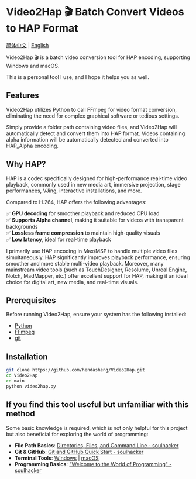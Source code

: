 # Video2Hap 🎬  Batch Convert Videos to HAP Format

[简体中文](README.md) | [English](README_EN.md)

Video2Hap 🎬 is a batch video conversion tool for HAP encoding, supporting Windows and macOS.

This is a personal tool I use, and I hope it helps you as well.

## Features
Video2Hap utilizes Python to call FFmpeg for video format conversion, eliminating the need for complex graphical software or tedious settings.

Simply provide a folder path containing video files, and Video2Hap will automatically detect and convert them into HAP format. Videos containing alpha information will be automatically detected and converted into HAP_Alpha encoding.

## Why HAP?
HAP is a codec specifically designed for high-performance real-time video playback, commonly used in new media art, immersive projection, stage performances, VJing, interactive installations, and more.

Compared to H.264, HAP offers the following advantages:

✅ **GPU decoding** for smoother playback and reduced CPU load  
✅ **Supports Alpha channel**, making it suitable for videos with transparent backgrounds  
✅ **Lossless frame compression** to maintain high-quality visuals  
✅ **Low latency**, ideal for real-time playback  

I primarily use HAP encoding in Max/MSP to handle multiple video files simultaneously. HAP significantly improves playback performance, ensuring smoother and more stable multi-video playback. Moreover, many mainstream video tools (such as TouchDesigner, Resolume, Unreal Engine, Notch, MadMapper, etc.) offer excellent support for HAP, making it an ideal choice for digital art, new media, and real-time visuals.

## Prerequisites
Before running Video2Hap, ensure your system has the following installed:

- [Python](https://www.python.org/)  
- [FFmpeg](https://ffmpeg.org/)  
- [git](https://git-scm.com/)  

## Installation
```sh
git clone https://github.com/hendasheng/Video2Hap.git
cd Video2Hap
cd main
python video2hap.py
```

## If you find this tool useful but unfamiliar with this method

Some basic knowledge is required, which is not only helpful for this project but also beneficial for exploring the world of programming:

- **File Path Basics**: [Directories, Files, and Command Line - soulhacker](https://www.bilibili.com/video/BV1aE41117cN/)  
- **Git & GitHub**: [Git and GitHub Quick Start - soulhacker](https://www.bilibili.com/video/BV1LE411a7dY/)  
- **Terminal Tools**: [Windows](https://www.bilibili.com/video/BV1jE411y7FQ/) | [macOS](https://www.bilibili.com/video/BV1gt411N7Ez/)  
- **Programming Basics**: ["Welcome to the World of Programming" - soulhacker](https://space.bilibili.com/760331/lists/353626?type=season)  

